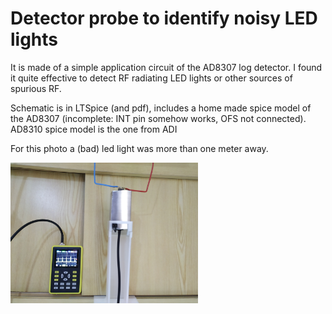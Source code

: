 # Detector probe to identify noisy LED lights

It is made of a simple application circuit of the AD8307 log detector. I found it quite effective to detect RF radiating LED lights or other sources of spurious RF.

Schematic is in LTSpice (and pdf), includes a home made spice model of the AD8307 (incomplete: INT pin somehow works, OFS not connected). AD8310 spice model is the one from ADI

For this photo a (bad) led light was more than one meter away.

<img src="https://github.com/joseluu/EMI_detector_AD8307/blob/d1af57865414b5b8192824e96fb198808b602538/Photos/IMG_20240420_001419.jpg" width="300">
